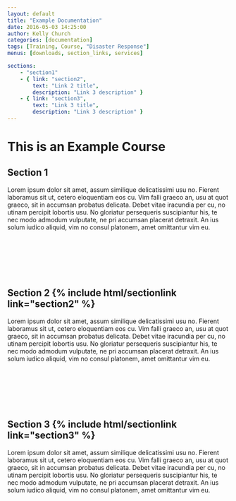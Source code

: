```yaml
---
layout: default
title: "Example Documentation"
date: 2016-05-03 14:25:00
author: Kelly Church
categories: [documentation]
tags: [Training, Course, "Disaster Response"]
menus: [downloads, section_links, services]

sections: 
    - "section1"
    - { link: "section2", 
        text: "Link 2 title", 
        description: "Link 3 description" }
    - { link: "section3", 
        text: "Link 3 title", 
        description: "Link 3 description" }
---
```



# This is an Example Course 

##  Section 1

Lorem ipsum dolor sit amet, assum similique delicatissimi usu no. Fierent laboramus sit ut, cetero eloquentiam eos cu. Vim falli graeco an, usu at quot graeco, sit in accumsan probatus delicata. Debet vitae iracundia per cu, no utinam percipit lobortis usu. No gloriatur persequeris suscipiantur his, te nec modo admodum vulputate, ne pri accumsan placerat detraxit. An ius solum iudico aliquid, vim no consul platonem, amet omittantur vim eu.

<br/><br/><br/><br/><br/>

## Section 2 {% include html/sectionlink link="section2" %}

Lorem ipsum dolor sit amet, assum similique delicatissimi usu no. Fierent laboramus sit ut, cetero eloquentiam eos cu. Vim falli graeco an, usu at quot graeco, sit in accumsan probatus delicata. Debet vitae iracundia per cu, no utinam percipit lobortis usu. No gloriatur persequeris suscipiantur his, te nec modo admodum vulputate, ne pri accumsan placerat detraxit. An ius solum iudico aliquid, vim no consul platonem, amet omittantur vim eu.

<br/><br/><br/><br/><br/>

## Section 3 {% include html/sectionlink link="section3" %}

Lorem ipsum dolor sit amet, assum similique delicatissimi usu no. Fierent laboramus sit ut, cetero eloquentiam eos cu. Vim falli graeco an, usu at quot graeco, sit in accumsan probatus delicata. Debet vitae iracundia per cu, no utinam percipit lobortis usu. No gloriatur persequeris suscipiantur his, te nec modo admodum vulputate, ne pri accumsan placerat detraxit. An ius solum iudico aliquid, vim no consul platonem, amet omittantur vim eu.